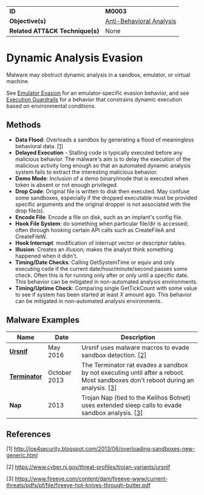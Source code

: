 |||
|---------|------------------------|
|**ID**|**M0003**|
|**Objective(s)**|[Anti-Behavioral Analysis](https://github.com/MBCProject/mbc-markdown/tree/master/anti-behavioral-analysis)|
|**Related ATT&CK Technique(s)**|None|

Dynamic Analysis Evasion
========================
Malware may obstruct dynamic analysis in a sandbox, emulator, or virtual machine. 

See [Emulator Evasion](https://github.com/MBCProject/mbc-markdown/tree/master/anti-behavioral-analysis/emulator-evade.md) for an  emulator-specific evasion behavior, and see [Execution Guardrails](https://github.com/MBCProject/mbc-markdown/blob/master/anti-behavioral-analysis/execution-guardrails.md) for a behavior that constrains dynamic execution based on environmental conditions. 

Methods
-------
* **Data Flood**: Overloads a sandbox by generating a flood of meaningless behavioral data. [[1]](#1)
* **Delayed Execution** - Stalling code is typically executed before any malicious behavior. The malware's aim is to delay the execution of the malicious activity long enough so that an automated dynamic analysis system fails to extract the interesting malicious behavior. 
* **Demo Mode**: Inclusion of a demo binary/mode that is executed when token is absent or not enough privileged.
* **Drop Code**: Original file is written to disk then executed. May confuse some sandboxes, especially if the dropped executable must be provided specific arguments and the original dropper is not associated with the drop file(s).
* **Encode File**: Encode a file on disk, such as an implant's config file.
* **Hook File System**: do something when particular file/dir is accessed; often through hooking certain API calls such as CreateFileA and CreateFileW.
* **Hook Interrupt**: modification of interrupt vector or descriptor tables.
* **Illusion**: Creates an illusion; makes the analyst think something happened when it didn't.
* **Timing/Date Checks**: Calling GetSystemTime or equiv and only executing code if the current date/hour/minute/second passes some check. Often this is for running only after or only until a specific date. This behavior can be mitigated in non-automated analysis environments.
* **Timing/Uptime Check**: Comparing single GetTickCount with some value to see if system has been started at least *X* amount ago. This behavior can be mitigated in non-automated analysis environments.


Malware Examples
----------------
|Name|Date|Description|
|-----------------------------|-----------|-----------------------------|
|[**Ursnif**](https://github.com/MBCProject/mbc-markdown/blob/master/xample-malware/ursnif.md) | May 2016 | Ursnif uses malware macros to evade sandbox detection. [[2]](#2)|
|[**Terminator**](https://github.com/MBCProject/mbc-markdown/blob/master/xample-malware/terminator.md) | October 2013 | The Terminator rat evades a sandbox by not executing until after a reboot. Most sandboxes don't reboot during an analysis. [[3]](#3)|
|**Nap**| 2013 | Trojan Nap (tied to the Kelihos Botnet) uses extended sleep calls to evade sandbox analysis. [[3]](#3)|

References
----------
<a name="1">[1]</a> http://joe4security.blogspot.com/2013/06/overloading-sandboxes-new-generic.html

<a name="2">[2]</a> https://www.cyber.nj.gov/threat-profiles/trojan-variants/ursnif

<a name="3">[3]</a> https://www.fireeye.com/content/dam/fireeye-www/current-threats/pdfs/pf/file/fireeye-hot-knives-through-butter.pdf


